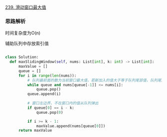 
[239. 滑动窗口最大值](https://leetcode.cn/problems/sliding-window-maximum/)
  
  ### 思路解析
  
  时间复杂度为O(n)
  
  辅助队列中存放索引值
  
  ```python
  
  class Solution:
    def maxSlidingWindow(self, nums: List[int], k: int) -> List[int]:
        maxValue = []
        queue = []
        for i in range(len(nums)):
            # 队列最前面的数为当前窗口最大值，若新加入的值大于等于队列尾部值，队列尾部值弹出，再将当前值加入队列
            while queue and nums[queue[-1]] <= nums[i]:
                queue.pop()
            queue.append(i)
            
            # 窗口左边界，不在窗口内的值从队列弹出
            if queue[0] == i - k:
                queue.pop(0)

            if i >= k - 1:
                maxValue.append(nums[queue[0]])
        return maxValue

  ```
  
  
